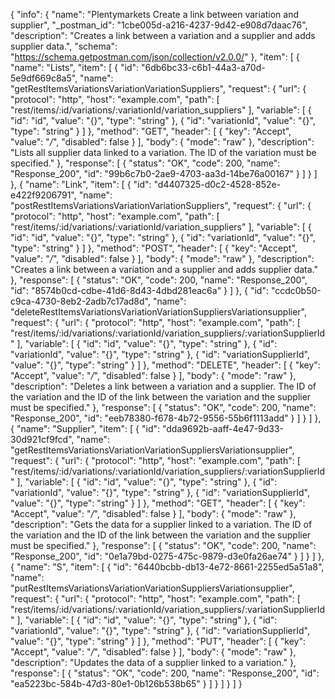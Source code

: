 {
  "info": {
    "name": "Plentymarkets Create a link between variation and supplier",
    "_postman_id": "1cbe005d-a216-4237-9d42-e908d7daac76",
    "description": "Creates a link between a variation and a supplier and adds supplier data.",
    "schema": "https://schema.getpostman.com/json/collection/v2.0.0/"
  },
  "item": [
    {
      "name": "Lists",
      "item": [
        {
          "id": "6db6bc33-c6b1-44a3-a70d-5e9df669c8a5",
          "name": "getRestItemsVariationsVariationVariationSuppliers",
          "request": {
            "url": {
              "protocol": "http",
              "host": "example.com",
              "path": [
                "rest/items/:id/variations/:variationId/variation_suppliers"
              ],
              "variable": [
                {
                  "id": "id",
                  "value": "{}",
                  "type": "string"
                },
                {
                  "id": "variationId",
                  "value": "{}",
                  "type": "string"
                }
              ]
            },
            "method": "GET",
            "header": [
              {
                "key": "Accept",
                "value": "*/*",
                "disabled": false
              }
            ],
            "body": {
              "mode": "raw"
            },
            "description": "Lists all supplier data linked to a variation. The ID of the variation must be specified."
          },
          "response": [
            {
              "status": "OK",
              "code": 200,
              "name": "Response_200",
              "id": "99b6c7b0-2ae9-4703-aa3d-14be76a00167"
            }
          ]
        }
      ]
    },
    {
      "name": "Link",
      "item": [
        {
          "id": "d4407325-d0c2-4528-852e-e422f9206791",
          "name": "postRestItemsVariationsVariationVariationSuppliers",
          "request": {
            "url": {
              "protocol": "http",
              "host": "example.com",
              "path": [
                "rest/items/:id/variations/:variationId/variation_suppliers"
              ],
              "variable": [
                {
                  "id": "id",
                  "value": "{}",
                  "type": "string"
                },
                {
                  "id": "variationId",
                  "value": "{}",
                  "type": "string"
                }
              ]
            },
            "method": "POST",
            "header": [
              {
                "key": "Accept",
                "value": "*/*",
                "disabled": false
              }
            ],
            "body": {
              "mode": "raw"
            },
            "description": "Creates a link between a variation and a supplier and adds supplier data."
          },
          "response": [
            {
              "status": "OK",
              "code": 200,
              "name": "Response_200",
              "id": "8574b0cd-cdbe-41d6-8d43-4dbd281eac6a"
            }
          ]
        },
        {
          "id": "ccdc0b50-c9ca-4730-8eb2-2adb7c17ad8d",
          "name": "deleteRestItemsVariationsVariationVariationSuppliersVariationsupplier",
          "request": {
            "url": {
              "protocol": "http",
              "host": "example.com",
              "path": [
                "rest/items/:id/variations/:variationId/variation_suppliers/:variationSupplierId"
              ],
              "variable": [
                {
                  "id": "id",
                  "value": "{}",
                  "type": "string"
                },
                {
                  "id": "variationId",
                  "value": "{}",
                  "type": "string"
                },
                {
                  "id": "variationSupplierId",
                  "value": "{}",
                  "type": "string"
                }
              ]
            },
            "method": "DELETE",
            "header": [
              {
                "key": "Accept",
                "value": "*/*",
                "disabled": false
              }
            ],
            "body": {
              "mode": "raw"
            },
            "description": "Deletes a link between a variation and a supplier. The ID of the variation and the ID of the link between the variation and the supplier must be specified."
          },
          "response": [
            {
              "status": "OK",
              "code": 200,
              "name": "Response_200",
              "id": "eeb78380-f678-4b72-9556-55b6f1113add"
            }
          ]
        }
      ]
    },
    {
      "name": "Supplier",
      "item": [
        {
          "id": "dda9692b-aaff-4e47-9d33-30d921cf9fcd",
          "name": "getRestItemsVariationsVariationVariationSuppliersVariationsupplier",
          "request": {
            "url": {
              "protocol": "http",
              "host": "example.com",
              "path": [
                "rest/items/:id/variations/:variationId/variation_suppliers/:variationSupplierId"
              ],
              "variable": [
                {
                  "id": "id",
                  "value": "{}",
                  "type": "string"
                },
                {
                  "id": "variationId",
                  "value": "{}",
                  "type": "string"
                },
                {
                  "id": "variationSupplierId",
                  "value": "{}",
                  "type": "string"
                }
              ]
            },
            "method": "GET",
            "header": [
              {
                "key": "Accept",
                "value": "*/*",
                "disabled": false
              }
            ],
            "body": {
              "mode": "raw"
            },
            "description": "Gets the data for a supplier linked to a variation. The ID of the variation and the ID of the link between the variation and the supplier must be specified."
          },
          "response": [
            {
              "status": "OK",
              "code": 200,
              "name": "Response_200",
              "id": "0e1a79bd-0275-475c-9879-d3e0fa26ae74"
            }
          ]
        }
      ]
    },
    {
      "name": "S",
      "item": [
        {
          "id": "6440bcbb-db13-4e72-8661-2255ed5a51a8",
          "name": "putRestItemsVariationsVariationVariationSuppliersVariationsupplier",
          "request": {
            "url": {
              "protocol": "http",
              "host": "example.com",
              "path": [
                "rest/items/:id/variations/:variationId/variation_suppliers/:variationSupplierId"
              ],
              "variable": [
                {
                  "id": "id",
                  "value": "{}",
                  "type": "string"
                },
                {
                  "id": "variationId",
                  "value": "{}",
                  "type": "string"
                },
                {
                  "id": "variationSupplierId",
                  "value": "{}",
                  "type": "string"
                }
              ]
            },
            "method": "PUT",
            "header": [
              {
                "key": "Accept",
                "value": "*/*",
                "disabled": false
              }
            ],
            "body": {
              "mode": "raw"
            },
            "description": "Updates the data of a supplier linked to a variation."
          },
          "response": [
            {
              "status": "OK",
              "code": 200,
              "name": "Response_200",
              "id": "ea5223bc-584b-47d3-80e1-0b126b538b65"
            }
          ]
        }
      ]
    }
  ]
}